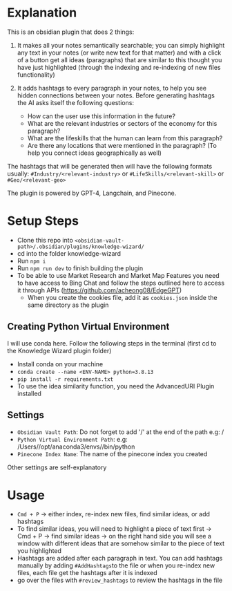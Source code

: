 # Explanation
This is an obsidian plugin that does 2 things:

1. It makes all your notes semantically searchable; you can simply highlight any text in your notes (or write new text for that matter) and with a click of a button get all ideas (paragraphs) that are similar to this thought you have just highlighted (through the indexing and re-indexing of new files functionality)

2. It adds hashtags to every paragraph in your notes, to help you see hidden connections between your notes. Before generating hashtags the AI asks itself the following questions:
   - How can the user use this information in the future?
   - What are the relevant industries or sectors of the economy for this paragraph?
   - What are the lifeskills that the human can learn from this paragraph?
   - Are there any locations that were mentioned in the paragraph? (To help you connect ideas geographically as well)

The hashtags that will be generated then will have the following formats usually: `#Industry/<relevant-industry>` or `#LifeSkills/<relevant-skill>` or `#Geo/<relevant-geo>` 

The plugin is powered by GPT-4, Langchain, and Pinecone.

# Setup Steps
- Clone this repo into `<obsidian-vault-path>/.obsidian/plugins/knowledge-wizard/`
- cd into the folder knowledge-wizard
- Run `npm i`
- Run `npm run dev` to finish building the plugin
- To be able to use Market Research and Market Map Features you need to have access to Bing Chat and follow the steps outlined here to access it through APIs (https://github.com/acheong08/EdgeGPT)
   - When you create the cookies file, add it as `cookies.json` inside the same directory as the plugin


## Creating Python Virtual Environment
I will use conda here. Follow the following steps in the terminal (first cd to the Knowledge Wizard plugin folder)
- Install conda on your machine
- `conda create --name <ENV-NAME> python=3.8.13`
- `pip install -r requirements.txt`
- To use the idea similarity function, you need the AdvancedURI Plugin installed
## Settings
- `Obsidian Vault Path`: Do not forget to add '/' at the end of the path e.g: <vault-path>/
- `Python Virtual Environment Path`: e.g: /Users/<user-name>/opt/anaconda3/envs/<env-name>/bin/python
- `Pinecone Index Name`: The name of the pinecone index you created

Other settings are self-explanatory

# Usage
- `Cmd + P` -> either index, re-index new files, find similar ideas, or add hashtags
- To find similar ideas, you will need to highlight a piece of text first -> Cmd + P -> find similar ideas -> on the right hand side you will see a window with different ideas that are somehow similar to the piece of text you highlighted
- Hashtags are added after each paragraph in text. You can add hashtags manually by adding `#AddHashtags`to the file or when you re-index new files, each file get the hashtags after it is indexed
- go over the files with `#review_hashtags` to review the hashtags in the file

